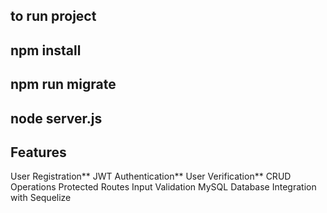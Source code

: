 ## to run project
## npm install
## npm run migrate
## node server.js

##  Features
User Registration**
JWT Authentication**
User Verification**
CRUD Operations
Protected Routes
Input Validation
MySQL Database Integration with Sequelize
